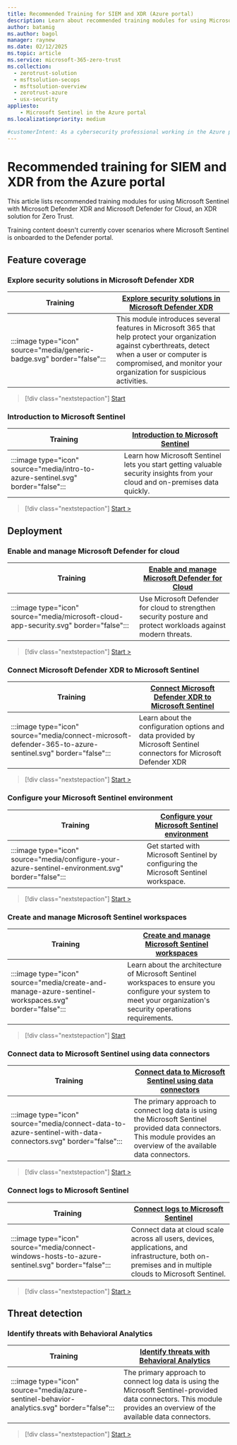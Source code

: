```yaml
---
title: Recommended Training for SIEM and XDR (Azure portal)
description: Learn about recommended training modules for using Microsoft Sentinel with Microsoft Defender XDR and Microsoft Defender for Cloud, an XDR solution for Zero Trust, in the Azure portal.
author: batamig
ms.author: bagol
manager: raynew
ms.date: 02/12/2025
ms.topic: article
ms.service: microsoft-365-zero-trust
ms.collection: 
  - zerotrust-solution
  - msftsolution-secops
  - msftsolution-overview
  - zerotrust-azure
  - usx-security
appliesto: 
    - Microsoft Sentinel in the Azure portal
ms.localizationpriority: medium

#customerIntent: As a cybersecurity professional working in the Azure portal, I want to explore training on Microsoft's Zero Trust solution for SIEM and XDR so that I can improve our security posture.
---
```


# Recommended training for SIEM and XDR from the Azure portal

This article lists recommended training modules for using Microsoft Sentinel with Microsoft Defender XDR and Microsoft Defender for Cloud, an XDR solution for Zero Trust.

Training content doesn't currently cover scenarios where Microsoft Sentinel is onboarded to the Defender portal.

## Feature coverage

### Explore security solutions in Microsoft Defender XDR

|Training  |[Explore security solutions in Microsoft Defender XDR](/training/modules/explore-security-solutions-microsoft-365-defender/)|
|---------|---------|
|:::image type="icon" source="media/generic-badge.svg" border="false"::: | This module introduces several features in Microsoft 365 that help protect your organization against cyberthreats, detect when a user or computer is compromised, and monitor your organization for suspicious activities.|
> [!div class="nextstepaction"]
> [Start](/training/modules/explore-security-solutions-microsoft-365-defender/)

### Introduction to Microsoft Sentinel

|Training  |[Introduction to Microsoft Sentinel](/training/modules/intro-to-azure-sentinel/)|
|---------|---------|
|:::image type="icon" source="media/intro-to-azure-sentinel.svg" border="false"::: | Learn how Microsoft Sentinel lets you start getting valuable security insights from your cloud and on-premises data quickly. |
> [!div class="nextstepaction"]
> [Start >](/training/modules/intro-to-azure-sentinel/)

## Deployment

### Enable and manage Microsoft Defender for cloud

|Training  |[Enable and manage Microsoft Defender for Cloud](/training/modules/azure-security-center/)|
|---------|---------|
|:::image type="icon" source="media/microsoft-cloud-app-security.svg" border="false"::: | Use Microsoft Defender for cloud to strengthen security posture and protect workloads against modern threats. |
> [!div class="nextstepaction"]
> [Start >](/training/modules/azure-security-center/)

### Connect Microsoft Defender XDR to Microsoft Sentinel

|Training |[Connect Microsoft Defender XDR to Microsoft Sentinel](/training/modules/connect-microsoft-defender-365-to-azure-sentinel/)|
|---------|---------|
|:::image type="icon" source="media/connect-microsoft-defender-365-to-azure-sentinel.svg" border="false"::: | Learn about the configuration options and data provided by Microsoft Sentinel connectors for Microsoft Defender XDR |
> [!div class="nextstepaction"]
> [Start >](/training/modules/connect-microsoft-defender-365-to-azure-sentinel/)

### Configure your Microsoft Sentinel environment

|Training  |[Configure your Microsoft Sentinel environment](/training/paths/sc-200-configure-azure-sentinel-environment/)|
|---------|---------|
|:::image type="icon" source="media/configure-your-azure-sentinel-environment.svg" border="false"::: | Get started with Microsoft Sentinel by configuring the Microsoft Sentinel workspace. |
> [!div class="nextstepaction"]
> [Start >](/training/paths/sc-200-configure-azure-sentinel-environment/)

### Create and manage Microsoft Sentinel workspaces

|Training  |[Create and manage Microsoft Sentinel workspaces](/training/modules/create-manage-azure-sentinel-workspaces/)|
|---------|---------|
|:::image type="icon" source="media/create-and-manage-azure-sentinel-workspaces.svg" border="false"::: | Learn about the architecture of Microsoft Sentinel workspaces to ensure you configure your system to meet your organization's security operations requirements. |
> [!div class="nextstepaction"]
> [Start](/training/modules/create-manage-azure-sentinel-workspaces/)

### Connect data to Microsoft Sentinel using data connectors

|Training|[Connect data to Microsoft Sentinel using data connectors](/training/modules/connect-data-to-azure-sentinel-with-data-connectors/)|
|---------|---------|
|:::image type="icon" source="media/connect-data-to-azure-sentinel-with-data-connectors.svg" border="false":::|The primary approach to connect log data is using the Microsoft Sentinel provided data connectors. This module provides an overview of the available data connectors.|
> [!div class="nextstepaction"]
> [Start >](/training/modules/connect-data-to-azure-sentinel-with-data-connectors/)

### Connect logs to Microsoft Sentinel


|Training  |[Connect logs to Microsoft Sentinel](/training/paths/sc-200-connect-logs-to-azure-sentinel/)|
|---------|---------|
|:::image type="icon" source="media/connect-windows-hosts-to-azure-sentinel.svg" border="false"::: |Connect data at cloud scale across all users, devices, applications, and infrastructure, both on-premises and in multiple clouds to Microsoft Sentinel. |
> [!div class="nextstepaction"]
> [Start >](/training/paths/sc-200-connect-logs-to-azure-sentinel/)

## Threat detection

### Identify threats with Behavioral Analytics

|Training  |[Identify threats with Behavioral Analytics](/training/modules/use-entity-behavior-analytics-azure-sentinel/)|
|---------|---------|
|:::image type="icon" source="media/azure-sentinel-behavior-analytics.svg" border="false"::: |The primary approach to connect log data is using the Microsoft Sentinel-provided data connectors. This module provides an overview of the available data connectors. |
> [!div class="nextstepaction"]
> [Start >](/training/modules/use-entity-behavior-analytics-azure-sentinel/)
